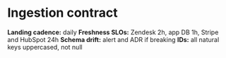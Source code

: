 ﻿# Ingestion contract

**Landing cadence:** daily
**Freshness SLOs:** Zendesk 2h, app DB 1h, Stripe and HubSpot 24h
**Schema drift:** alert and ADR if breaking
**IDs:** all natural keys uppercased, not null
